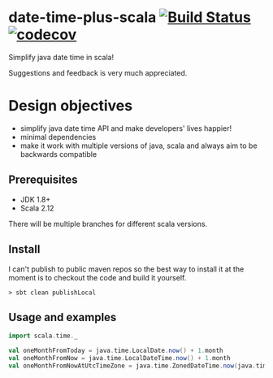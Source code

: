 # date-time-plus-scala [![Build Status](https://travis-ci.org/thomashan/date-time-plus-scala.svg)](https://travis-ci.org/thomashan/date-time-plus-scala) [![codecov](https://codecov.io/gh/thomashan/date-time-plus-scala/branch/master/graph/badge.svg)](https://codecov.io/gh/thomashan/date-time-plus-scala)
Simplify java date time in scala!

Suggestions and feedback is very much appreciated.


# Design objectives
* simplify java date time API and make developers' lives happier!
* minimal dependencies
* make it work with multiple versions of java, scala and always aim to be backwards compatible

## Prerequisites
* JDK 1.8+
* Scala 2.12

There will be multiple branches for different scala versions.

## Install
I can't publish to public maven repos so the best way to install it at the moment is to checkout the code and build it yourself.
```
> sbt clean publishLocal
```


## Usage and examples
```scala
import scala.time._

val oneMonthFromToday = java.time.LocalDate.now() + 1.month
val oneMonthFromNow = java.time.LocalDateTime.now() + 1.month
val oneMonthFromNowAtUtcTimeZone = java.time.ZonedDateTime.now(java.time.ZoneId.of("UTC")) + 1.month
```
